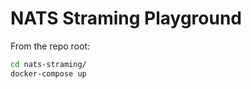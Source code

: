 NATS Straming Playground
========================
From the repo root:
```bash
cd nats-straming/
docker-compose up
```
